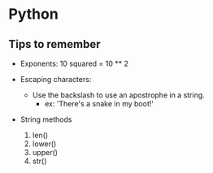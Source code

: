 # Python

## Tips to remember

* Exponents: 10 squared = 10 ** 2

* Escaping characters:
  * Use the backslash to use an apostrophe in a string.
    * ex: 'There\'s a snake in my boot!'

* String methods
   1. len()
   2. lower()
   3. upper()
   4. str()
